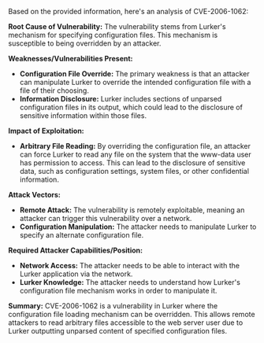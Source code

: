 Based on the provided information, here's an analysis of CVE-2006-1062:

**Root Cause of Vulnerability:**
The vulnerability stems from Lurker's mechanism for specifying configuration files. This mechanism is susceptible to being overridden by an attacker.

**Weaknesses/Vulnerabilities Present:**
- **Configuration File Override:** The primary weakness is that an attacker can manipulate Lurker to override the intended configuration file with a file of their choosing.
- **Information Disclosure:** Lurker includes sections of unparsed configuration files in its output, which could lead to the disclosure of sensitive information within those files.

**Impact of Exploitation:**
- **Arbitrary File Reading:** By overriding the configuration file, an attacker can force Lurker to read any file on the system that the www-data user has permission to access. This can lead to the disclosure of sensitive data, such as configuration settings, system files, or other confidential information.

**Attack Vectors:**
- **Remote Attack:** The vulnerability is remotely exploitable, meaning an attacker can trigger this vulnerability over a network.
- **Configuration Manipulation:** The attacker needs to manipulate Lurker to specify an alternate configuration file.

**Required Attacker Capabilities/Position:**
- **Network Access:** The attacker needs to be able to interact with the Lurker application via the network.
- **Lurker Knowledge:** The attacker needs to understand how Lurker's configuration file mechanism works in order to manipulate it.

**Summary:**
CVE-2006-1062 is a vulnerability in Lurker where the configuration file loading mechanism can be overridden. This allows remote attackers to read arbitrary files accessible to the web server user due to Lurker outputting unparsed content of specified configuration files.
